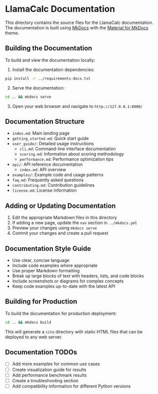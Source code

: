 # LlamaCalc Documentation

This directory contains the source files for the LlamaCalc documentation. The documentation is built using [MkDocs](https://www.mkdocs.org/) with the [Material for MkDocs](https://squidfunk.github.io/mkdocs-material/) theme.

## Building the Documentation

To build and view the documentation locally:

1. Install the documentation dependencies:
```bash
pip install -r ../requirements-docs.txt
```

2. Serve the documentation:
```bash
cd .. && mkdocs serve
```

3. Open your web browser and navigate to `http://127.0.0.1:8000/`

## Documentation Structure

- `index.md`: Main landing page
- `getting_started.md`: Quick start guide
- `user_guide/`: Detailed usage instructions
  - `cli.md`: Command-line interface documentation
  - `scoring.md`: Information about scoring methodology
  - `performance.md`: Performance optimization tips
- `api/`: API reference documentation
  - `index.md`: API overview
- `examples/`: Example code and usage patterns
- `faq.md`: Frequently asked questions
- `contributing.md`: Contribution guidelines
- `license.md`: License information

## Adding or Updating Documentation

1. Edit the appropriate Markdown files in this directory
2. If adding a new page, update the `nav` section in `../mkdocs.yml`
3. Preview your changes using `mkdocs serve`
4. Commit your changes and create a pull request

## Documentation Style Guide

- Use clear, concise language
- Include code examples where appropriate
- Use proper Markdown formatting
- Break up large blocks of text with headers, lists, and code blocks
- Include screenshots or diagrams for complex concepts
- Keep code examples up-to-date with the latest API

## Building for Production

To build the documentation for production deployment:

```bash
cd .. && mkdocs build
```

This will generate a `site` directory with static HTML files that can be deployed to any web server.

## Documentation TODOs

- [ ] Add more examples for common use cases
- [ ] Create visualization guide for results
- [ ] Add performance benchmark results
- [ ] Create a troubleshooting section
- [ ] Add compatibility information for different Python versions 